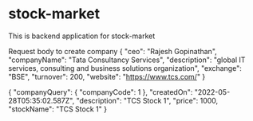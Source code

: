# stock-market
This is backend application for stock-market


Request body to create company
{
  "ceo": "Rajesh Gopinathan",
  "companyName": "Tata Consultancy Services",
  "description": "global IT services, consulting and business solutions organization",
  "exchange": "BSE",
  "turnover": 200,
  "website": "https://www.tcs.com/"
}


{
  "companyQuery": {
    "companyCode": 1
  },
  "createdOn": "2022-05-28T05:35:02.587Z",
  "description": "TCS Stock 1",
  "price": 1000,
  "stockName": "TCS Stock 1"
}

